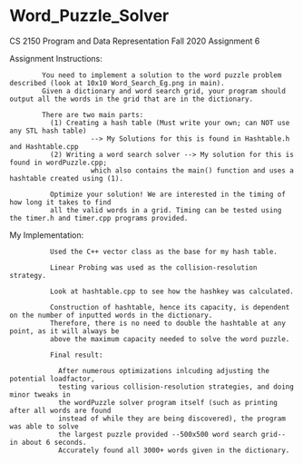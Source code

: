 # Word_Puzzle_Solver 

CS 2150 Program and Data Representation Fall 2020 Assignment 6

Assignment Instructions:

            You need to implement a solution to the word puzzle problem described (look at 10x10 Word_Search_Eg.png in main). 
            Given a dictionary and word search grid, your program should output all the words in the grid that are in the dictionary.

            There are two main parts: 
              (1) Creating a hash table (Must write your own; can NOT use any STL hash table) 
                        --> My Solutions for this is found in Hashtable.h and Hashtable.cpp
              (2) Writing a word search solver --> My solution for this is found in wordPuzzle.cpp; 
                        which also contains the main() function and uses a hashtable created using (1). 

              Optimize your solution! We are interested in the timing of how long it takes to find 
              all the valid words in a grid. Timing can be tested using the timer.h and timer.cpp programs provided.
  
  My Implementation:
  
              Used the C++ vector class as the base for my hash table.
              
              Linear Probing was used as the collision-resolution strategy.
              
              Look at hashtable.cpp to see how the hashkey was calculated. 
              
              Construction of hashtable, hence its capacity, is dependent on the number of inputted words in the dictionary. 
              Therefore, there is no need to double the hashtable at any point, as it will always be 
              above the maximum capacity needed to solve the word puzzle.
              
              Final result: 
              
                After numerous optimizations inlcuding adjusting the potential loadfactor, 
                testing various collision-resolution strategies, and doing minor tweaks in 
                the wordPuzzle solver program itself (such as printing after all words are found 
                instead of while they are being discovered), the program was able to solve 
                the largest puzzle provided --500x500 word search grid-- in about 6 seconds. 
                Accurately found all 3000+ words given in the dictionary.
